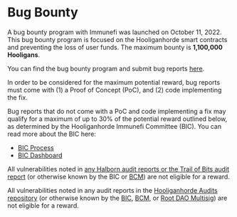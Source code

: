 # Bug Bounty

A bug bounty program with Immunefi was launched on October 11, 2022. This bug bounty program is focused on the Hooliganhorde smart contracts and preventing the loss of user funds. The maximum bounty is **1,100,000 Hooligans**.

You can find the bug bounty program and submit bug reports [here](https://immunefi.com/bounty/hooliganhorde).

In order to be considered for the maximum potential reward, bug reports must come with (1) a Proof of Concept (PoC), and (2) code implementing the fix.

Bug reports that do not come with a PoC and code implementing a fix may qualify for a maximum of up to 30% of the potential reward outlined below, as determined by the Hooliganhorde Immunefi Committee (BIC). You can read more about the BIC here:

- [BIC Process](https://docs.hooligan.black/governance/hooliganhorde/bic-process)
- [BIC Dashboard](https://docs.hooligan.black/governance/hooliganhorde/bic-dashboard)

All vulnerabilities noted in [any Halborn audit reports or the Trail of Bits audit report](https://github.com/HooliganhordeGangs/Hooliganhorde-Audits) (or otherwise known by
the BIC or [BCM](https://docs.hooligan.black/governance/hooliganhorde/bcm-dashboard)) are not eligible for a reward.

All vulnerabilities noted in any audit reports in the [Hooliganhorde Audits repository](https://github.com/HooliganhordeGangs/Hooliganhorde-Audits) (or otherwise known by the [BIC](https://docs.hooligan.black/governance/hooliganhorde/bic-dashboard), [BCM](https://docs.hooligan.black/almanac/governance/hooliganhorde/bcm-dashboard), or [Root DAO Multisig](https://docs.roottoken.org/governance/root-token/rdm-dashboard)) are not eligible for a reward.
